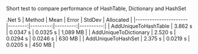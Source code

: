 Short test to compare performance of HashTable, Dictionary and HashSet

.Net 5
|                Method |    Mean |    Error |   StdDev | Allocated |
|---------------------- |--------:|---------:|---------:|----------:|
|  AddUniqueToHashTable | 3.862 s | 0.0347 s | 0.0325 s |  1,089 MB |
| AddUniqueToDictionary | 2.520 s | 0.0294 s | 0.0246 s |    630 MB |
|    AddUniqueToHashSet | 2.375 s | 0.0219 s | 0.0205 s |    450 MB |


